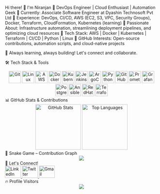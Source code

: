 Hi there! 👋 I'm Niranjan 🚀
DevOps Engineer | Cloud Enthusiast | Automation Geek
🔹 Currently: Associate Software Engineer at Dyashin Technosoft Pvt Ltd
🔹 Experience: DevOps, CI/CD, AWS (EC2, S3, VPC, Security Groups), Docker, Terraform, CloudFormation, Kubernetes (learning)
🔹 Passionate About: Infrastructure automation, streamlining deployment pipelines, and optimizing cloud resources
🔹 Tech Stack: AWS | Docker | Kubernetes | Terraform | CI/CD | Python | Linux
🔹 GitHub Interests: Open-source contributions, automation scripts, and cloud-native projects

🚀 Always learning, always building! Let's connect and collaborate.



🛠 Tech Stack & Tools
<div align="center"> <img src="https://cdn.jsdelivr.net/gh/devicons/devicon/icons/git/git-original.svg" height="40" alt="Git" /> <img src="https://cdn.jsdelivr.net/gh/devicons/devicon/icons/linux/linux-original.svg" height="40" alt="Linux" /> <img src="https://cdn.jsdelivr.net/gh/devicons/devicon/icons/amazonwebservices/amazonwebservices-original.svg" height="40" alt="AWS" /> <img src="https://cdn.jsdelivr.net/gh/devicons/devicon/icons/docker/docker-original.svg" height="40" alt="Docker" /> <img src="https://cdn.jsdelivr.net/gh/devicons/devicon/icons/kubernetes/kubernetes-plain.svg" height="40" alt="Kubernetes" /> <img src="https://cdn.jsdelivr.net/gh/devicons/devicon/icons/jenkins/jenkins-original.svg" height="40" alt="Jenkins" /> <img src="https://cdn.jsdelivr.net/gh/devicons/devicon/icons/argocd/argocd-original.svg" height="40" alt="ArgoCD" /> <img src="https://cdn.jsdelivr.net/gh/devicons/devicon/icons/python/python-original.svg" height="40" alt="Python" /> <img src="https://cdn.jsdelivr.net/gh/devicons/devicon/icons/github/github-original.svg" height="40" alt="GitHub" /> <img src="https://cdn.jsdelivr.net/gh/devicons/devicon/icons/prometheus/prometheus-original.svg" height="40" alt="Prometheus" /> <img src="https://cdn.jsdelivr.net/gh/devicons/devicon/icons/grafana/grafana-original.svg" height="40" alt="Grafana" /> <img src="https://cdn.jsdelivr.net/gh/devicons/devicon/icons/postgresql/postgresql-original.svg" height="40" alt="PostgreSQL" /> <img src="https://cdn.jsdelivr.net/gh/devicons/devicon/icons/ansible/ansible-original.svg" height="40" alt="Ansible" /> <img src="https://cdn.jsdelivr.net/gh/devicons/devicon/icons/redhat/redhat-original.svg" height="40" alt="RedHat" /> <img src="https://cdn.jsdelivr.net/gh/devicons/devicon/icons/terraform/terraform-original.svg" height="40" alt="Terraform" /> </div>
📊 GitHub Stats & Contributions
<div align="center"> <img src="https://github-readme-stats.vercel.app/api?username=niranjan-46&show_icons=true&include_all_commits=true&count_private=true&theme=dracula&hide_border=false" height="150" alt="GitHub Stats" /> <img src="https://github-readme-stats.vercel.app/api/top-langs?username=niranjan-46&layout=compact&theme=dracula&hide_border=false" height="150" alt="Top Languages" /> </div>
🐍 Snake Game – Contribution Graph
<div align="center"> <img src="https://github.com/niranjan-46/niranjan-46/blob/output/github-contribution-grid-snake.svg" /> </div>
🔗 Let's Connect!
<div align="left"> <a href="http://www.linkedin.com/in/niranjan-rao-annavarapu" target="_blank"> <img src="https://raw.githubusercontent.com/maurodesouza/profile-readme-generator/master/src/assets/icons/social/linkedin/default.svg" width="52" height="40" alt="LinkedIn" /> </a> <a href="https://twitter.com/YOUR-TWITTER-USERNAME" target="_blank"> <img src="https://raw.githubusercontent.com/maurodesouza/profile-readme-generator/master/src/assets/icons/social/twitter/default.svg" width="52" height="40" alt="Twitter" /> </a> <a href="mailto:YOUR-EMAIL@gmail.com"> <img src="https://raw.githubusercontent.com/maurodesouza/profile-readme-generator/master/src/assets/icons/social/gmail/default.svg" width="52" height="40" alt="Gmail" /> </a> </div>
🔥 Profile Visitors
<div align="center"> <img src="https://profile-counter.glitch.me/niranjan-46/count.svg?" /> </div>
